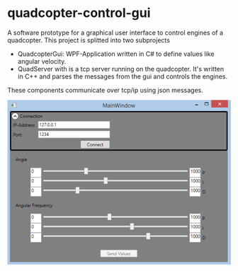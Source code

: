 # quadcopter-control-gui
A software prototype for a graphical user interface to control engines of a quadcopter. This project is splitted into two subprojects

* QuadcopterGui: WPF-Application written in C# to define values like angular velocity. 
* QuadServer with is a tcp server running on the quadcopter. It's written in C++ and parses the messages from the gui and controls the engines.

These components communicate over tcp/ip using json messages.

![Image Alt](https://github.com/xenobyte/quadcopter-control-gui/blob/master/gui.png)
